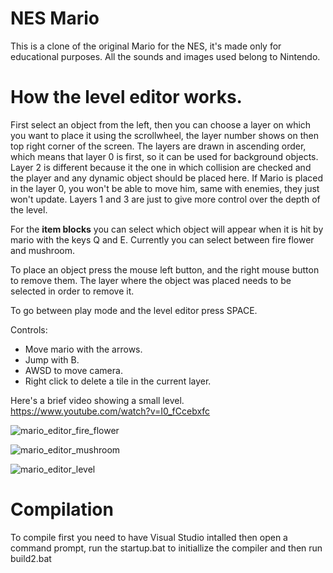# NES Mario
This is a clone of the original Mario for the NES, it's made only for educational purposes. All the sounds and images used belong to Nintendo.

# How the level editor works.
First select an object from the left, then you can choose a layer on which you want to place it using the scrollwheel, the layer number shows on then top right corner of the screen. The layers are drawn in ascending order, which means that layer 0 is first, so it can be used for background objects. Layer 2 is different because it the one in which collision are checked and the player and any dynamic object should be placed here. If Mario is placed in the layer 0, you won't be able to move him, same with enemies, they just won't update. Layers 1 and 3 are just to give more control over the depth of the level. 

For the **item blocks** you can select which object will appear when it is hit by mario with the keys Q and E. Currently you can select between fire flower and mushroom.

To place an object press the mouse left button, and the right mouse button to remove them. The layer where the object was placed needs to be selected in order to remove it.

To go between play mode and the level editor press SPACE.

Controls:
- Move mario with the arrows.
- Jump with B.
- AWSD to move camera.
- Right click to delete a tile in the current layer.

Here's a brief video showing a small level. https://www.youtube.com/watch?v=I0_fCcebxfc


![mario_editor_fire_flower](https://user-images.githubusercontent.com/66743720/148846638-9f39d839-f70f-4806-b190-6cb646bf6575.PNG)

![mario_editor_mushroom](https://user-images.githubusercontent.com/66743720/148846660-3dc5e638-20bf-45c0-be9b-533ecdf2f135.PNG)

![mario_editor_level](https://user-images.githubusercontent.com/66743720/148846670-0aa2853d-7ed8-4ce7-9976-6cb008094be8.PNG)

# Compilation
To compile first you need to have Visual Studio intalled then open a command prompt, run the startup.bat to initiallize the compiler and then run build2.bat

